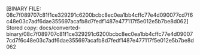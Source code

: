 [BINARY FILE: 08c7f089707c81f1ce329291c6200bcbc8ec0ea1bb4cffc77e4d090077cd7f6c48e03c7adf6dae355697acafb8d7fedf1487e477117f5e012e5b7be8d062]
Stored copy: docs/converted-binary/08c7f089707c81f1ce329291c6200bcbc8ec0ea1bb4cffc77e4d090077cd7f6c48e03c7adf6dae355697acafb8d7fedf1487e477117f5e012e5b7be8d062
